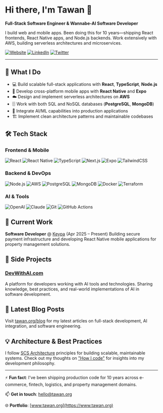 # Hi there, I'm Tawan 👋

**Full-Stack Software Engineer & Wannabe-AI Software Developer**

I build web and mobile apps. Been doing this for 10 years—shipping React frontends, React Native apps, and Node.js backends. Work extensively with AWS, building serverless architectures and microservices.

[![Website](https://img.shields.io/badge/Website-tawan.org-blue?style=flat-square&logo=google-chrome)](https://www.tawan.org)
[![LinkedIn](https://img.shields.io/badge/LinkedIn-Connect-0077B5?style=flat-square&logo=linkedin)](https://www.linkedin.com/in/tawan-sierek-6b3b1b1a0/)
[![Twitter](https://img.shields.io/badge/Twitter-Follow-1DA1F2?style=flat-square&logo=x)](https://x.com/tawanorg)

---

## 🚀 What I Do

- 💻 Build scalable full-stack applications with **React**, **TypeScript**, **Node.js**
- 📱 Develop cross-platform mobile apps with **React Native** and **Expo**
- ☁️ Design and implement serverless architectures on **AWS**
- 🗄️ Work with both SQL and NoSQL databases (**PostgreSQL**, **MongoDB**)
- 🤖 Integrate AI/ML capabilities into production applications
- 🏗️ Implement clean architecture patterns and maintainable codebases

## 🛠️ Tech Stack

### Frontend & Mobile
![React](https://img.shields.io/badge/-React-61DAFB?style=flat-square&logo=react&logoColor=black)
![React Native](https://img.shields.io/badge/-React_Native-61DAFB?style=flat-square&logo=react&logoColor=black)
![TypeScript](https://img.shields.io/badge/-TypeScript-3178C6?style=flat-square&logo=typescript&logoColor=white)
![Next.js](https://img.shields.io/badge/-Next.js-000000?style=flat-square&logo=next.js&logoColor=white)
![Expo](https://img.shields.io/badge/-Expo-000020?style=flat-square&logo=expo&logoColor=white)
![TailwindCSS](https://img.shields.io/badge/-Tailwind_CSS-06B6D4?style=flat-square&logo=tailwind-css&logoColor=white)

### Backend & DevOps
![Node.js](https://img.shields.io/badge/-Node.js-339933?style=flat-square&logo=node.js&logoColor=white)
![AWS](https://img.shields.io/badge/-AWS-232F3E?style=flat-square&logo=amazon-aws&logoColor=white)
![PostgreSQL](https://img.shields.io/badge/-PostgreSQL-4169E1?style=flat-square&logo=postgresql&logoColor=white)
![MongoDB](https://img.shields.io/badge/-MongoDB-47A248?style=flat-square&logo=mongodb&logoColor=white)
![Docker](https://img.shields.io/badge/-Docker-2496ED?style=flat-square&logo=docker&logoColor=white)
![Terraform](https://img.shields.io/badge/-Terraform-7B42BC?style=flat-square&logo=terraform&logoColor=white)

### AI & Tools
![OpenAI](https://img.shields.io/badge/-OpenAI-412991?style=flat-square&logo=openai&logoColor=white)
![Claude](https://img.shields.io/badge/-Claude_AI-CC9B7A?style=flat-square&logo=anthropic&logoColor=white)
![Git](https://img.shields.io/badge/-Git-F05032?style=flat-square&logo=git&logoColor=white)
![GitHub Actions](https://img.shields.io/badge/-GitHub_Actions-2088FF?style=flat-square&logo=github-actions&logoColor=white)

## 💼 Current Work

**Software Developer** @ [Keypa](https://keypa.io) (Apr 2025 – Present)
Building secure payment infrastructure and developing React Native mobile applications for property management solutions.

## 🌟 Side Projects

### [DevWithAI.com](https://devwithai.com)
A platform for developers working with AI tools and technologies. Sharing knowledge, best practices, and real-world implementations of AI in software development.
 
## 📝 Latest Blog Posts

<!-- BLOG-POST-LIST:START -->
Visit [tawan.org/blog](https://www.tawan.org/blog) for my latest articles on full-stack development, AI integration, and software engineering.
<!-- BLOG-POST-LIST:END -->

## 💡 Architecture & Best Practices

I follow [SCS Architecture](https://scs-architecture.org/) principles for building scalable, maintainable systems. Check out my thoughts on ["How I code"](https://www.tawan.org/#how-i-code) for insights into my development philosophy.

---

⚡ **Fun fact**: I've been shipping production code for 10 years across e-commerce, fintech, logistics, and property management domains.

📫 **Get in touch**: [hello@tawan.org](mailto:hello@tawan.org)

🌐 **Portfolio**: [www.tawan.org](https://www.tawan.org)
